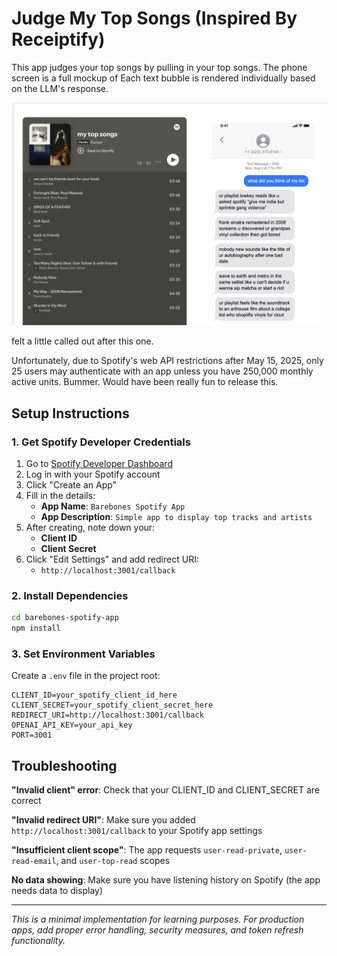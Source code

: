 # Judge My Top Songs (Inspired By Receiptify)

This app judges your top songs by pulling in your top songs. The phone screen is a full mockup of Each text bubble is rendered individually based on the LLM's response.

![image](roast-result.png)

felt a little called out after this one. 

Unfortunately, due to Spotify's web API restrictions after May 15, 2025, only 25 users may authenticate with an app unless you have 250,000 monthly active units. Bummer. Would have been really fun to release this. 



## Setup Instructions

### 1. Get Spotify Developer Credentials

1. Go to [Spotify Developer Dashboard](https://developer.spotify.com/dashboard)
2. Log in with your Spotify account
3. Click "Create an App"
4. Fill in the details:
   - **App Name**: `Barebones Spotify App`
   - **App Description**: `Simple app to display top tracks and artists`
5. After creating, note down your:
   - **Client ID**
   - **Client Secret**
6. Click "Edit Settings" and add redirect URI:
   - `http://localhost:3001/callback`

### 2. Install Dependencies

```bash
cd barebones-spotify-app
npm install
```

### 3. Set Environment Variables

Create a `.env` file in the project root:

```env
CLIENT_ID=your_spotify_client_id_here
CLIENT_SECRET=your_spotify_client_secret_here
REDIRECT_URI=http://localhost:3001/callback
OPENAI_API_KEY=your_api_key
PORT=3001
```

## Troubleshooting

**"Invalid client" error**: Check that your CLIENT_ID and CLIENT_SECRET are correct

**"Invalid redirect URI"**: Make sure you added `http://localhost:3001/callback` to your Spotify app settings

**"Insufficient client scope"**: The app requests `user-read-private`, `user-read-email`, and `user-top-read` scopes

**No data showing**: Make sure you have listening history on Spotify (the app needs data to display)

---

*This is a minimal implementation for learning purposes. For production apps, add proper error handling, security measures, and token refresh functionality.* 